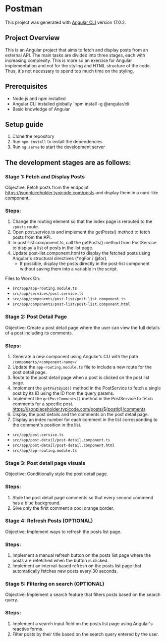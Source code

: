 # Postman

This project was generated with [Angular CLI](https://github.com/angular/angular-cli) version 17.0.2.

## Project Overview

This is an Angular project that aims to fetch and display posts from an external API. 
The main tasks are divided into three stages, each with increasing complexity. 
This is more so an exercise for Angular implementation and not for the styling and 
HTML structure of the code. Thus, it's not necessary to spend too much time on the styling.

## Prerequisites
- Node.js and npm installed
- Angular CLI installed globally `npm install -g @angular/cli
- Basic knowledge of Angular

## Setup guide
1. Clone the repository
2. Run `npm install` to install the dependencies
3. Run `ng serve` to start the development server


## The development stages are as follows:

### Stage 1: Fetch and Display Posts

Objective: Fetch posts from the endpoint https://jsonplaceholder.typicode.com/posts and display them in a card-like component.

### Steps:

1. Change the routing element so that the index page is rerouted to the `/posts` route.
2. Open post.service.ts and implement the getPosts() method to fetch posts from the API.
3. In post-list.component.ts, call the getPosts() method from PostService to display a list of posts in the list page.
4. Update post-list.component.html to display the fetched posts using Angular's structural directives (*ngFor / @for).
   - If possible, display the posts directly in the post-list component without saving them into a variable in the script.


Files to Work On:

- `src/app/app-routing.module.ts`
- `src/app/services/post.service.ts`
- `src/app/components/post-list/post-list.component.ts`
- `src/app/components/post-list/post-list.component.html`

### Stage 2: Post Detail Page

Objective: Create a post detail page where the user can view the full details of a post including its comments.

### Steps:
1. Generate a new component using Angular's CLI with the path `/components/<component-name>/`
2. Update the `app-routing.module.ts` file to include a new route for the post detail page.
3. Route to the post detail page when a post is clicked on the post list page.
4. Implement the `getPostById()` method in the PostService to fetch a single post by its ID using the ID from the query params.
5. Implement the `getPostComments()` method in the PostService to fetch comments for a specific post. https://jsonplaceholder.typicode.com/posts/${postId}/comments
6. Display the post details and the comments on the post detail page.
7. Display an index number for each comment in the list corresponding to the comment's position in the list.

- `src/app/post.service.ts`
- `src/app/post-detail/post-detail.component.ts`
- `src/app/post-detail/post-detail.component.html`
- `src/app/app-routing.module.ts`

### Stage 3: Post detail page visuals

Objective: Conditionally style the post detail page.

### Steps:
1. Style the post detail page comments so that every second commend has a blue background.
2. Give only the first comment a cool orange border.

### Stage 4: Refresh Posts (OPTIONAL)

Objective: Implement ways to refresh the posts list page.

### Steps:
1. Implement a manual refresh button on the posts list page where the posts are refetched when the button is clicked.
2. Implement an interval-based refresh on the posts list page that automatically fetches new posts every 30 seconds.


### Stage 5: Filtering on search (OPTIONAL)

Objective: Implement a search feature that filters posts based on the search query.

### Steps:
1. Implement a search input field on the posts list page using Angular's reactive forms.
2. Filter posts by their title based on the search query entered by the user.
